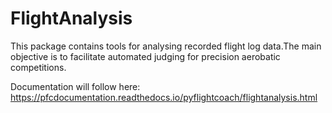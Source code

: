# FlightAnalysis

This package contains tools for analysing recorded flight log data.The main objective is 
to facilitate automated judging for precision aerobatic competitions. 


Documentation will follow here: https://pfcdocumentation.readthedocs.io/pyflightcoach/flightanalysis.html